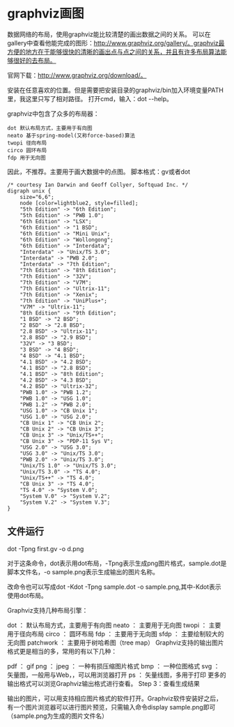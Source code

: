 # graphviz画图

数据网络的布局，使用graphviz能比较清楚的画出数据之间的关系。
可以在gallery中查看他能完成的图形：http://www.graphviz.org/gallery/。graphviz最方便的地方在于能够很快的清晰的画出点与点之间的关系，并且有许多布局算法能够很好的去布局。

官网下载：http://www.graphviz.org/download/。

安装在任意喜欢的位置。但是需要把安装目录的graphviz/bin加入环境变量PATH里，我这里只写了相对路径。
打开cmd，输入：dot --help。

graphviz中包含了众多的布局器：
```
dot 默认布局方式，主要用于有向图
neato 基于spring-model(又称force-based)算法
twopi 径向布局
circo 圆环布局
fdp 用于无向图
```

因此，不推荐。主要用于画大数据中的点图。
脚本格式：gv或者dot

```
/* courtesy Ian Darwin and Geoff Collyer, Softquad Inc. */
digraph unix {
	size="6,6";
	node [color=lightblue2, style=filled];
	"5th Edition" -> "6th Edition";
	"5th Edition" -> "PWB 1.0";
	"6th Edition" -> "LSX";
	"6th Edition" -> "1 BSD";
	"6th Edition" -> "Mini Unix";
	"6th Edition" -> "Wollongong";
	"6th Edition" -> "Interdata";
	"Interdata" -> "Unix/TS 3.0";
	"Interdata" -> "PWB 2.0";
	"Interdata" -> "7th Edition";
	"7th Edition" -> "8th Edition";
	"7th Edition" -> "32V";
	"7th Edition" -> "V7M";
	"7th Edition" -> "Ultrix-11";
	"7th Edition" -> "Xenix";
	"7th Edition" -> "UniPlus+";
	"V7M" -> "Ultrix-11";
	"8th Edition" -> "9th Edition";
	"1 BSD" -> "2 BSD";
	"2 BSD" -> "2.8 BSD";
	"2.8 BSD" -> "Ultrix-11";
	"2.8 BSD" -> "2.9 BSD";
	"32V" -> "3 BSD";
	"3 BSD" -> "4 BSD";
	"4 BSD" -> "4.1 BSD";
	"4.1 BSD" -> "4.2 BSD";
	"4.1 BSD" -> "2.8 BSD";
	"4.1 BSD" -> "8th Edition";
	"4.2 BSD" -> "4.3 BSD";
	"4.2 BSD" -> "Ultrix-32";
	"PWB 1.0" -> "PWB 1.2";
	"PWB 1.0" -> "USG 1.0";
	"PWB 1.2" -> "PWB 2.0";
	"USG 1.0" -> "CB Unix 1";
	"USG 1.0" -> "USG 2.0";
	"CB Unix 1" -> "CB Unix 2";
	"CB Unix 2" -> "CB Unix 3";
	"CB Unix 3" -> "Unix/TS++";
	"CB Unix 3" -> "PDP-11 Sys V";
	"USG 2.0" -> "USG 3.0";
	"USG 3.0" -> "Unix/TS 3.0";
	"PWB 2.0" -> "Unix/TS 3.0";
	"Unix/TS 1.0" -> "Unix/TS 3.0";
	"Unix/TS 3.0" -> "TS 4.0";
	"Unix/TS++" -> "TS 4.0";
	"CB Unix 3" -> "TS 4.0";
	"TS 4.0" -> "System V.0";
	"System V.0" -> "System V.2";
	"System V.2" -> "System V.3";
}
```

## 文件运行
dot -Tpng first.gv -o d.png

对于这条命令，dot表示用dot布局，-Tpng表示生成png图片格式，sample.dot是脚本文件名，-o sample.png表示生成输出的图片名称。

改命令也可以写成dot -Kdot -Tpng sample.dot -o sample.png,其中-Kdot表示使用dot布局。

Graphviz支持几种布局引擎：

dot ： 默认布局方式，主要用于有向图
neato ： 主要用于无向图
twopi ： 主要用于径向布局
circo ： 圆环布局
fdp ： 主要用于无向图
sfdp ： 主要绘制较大的无向图
patchwork ： 主要用于树哈希图（tree map）
Graphviz支持的输出图片格式更是相当的多，常用的有以下几种：

pdf ：
gif
png ：
jpeg ： 一种有损压缩图片格式
bmp ： 一种位图格式
svg ： 矢量图，一般用与Web，，可以用浏览器打开
ps ： 矢量线图，多用于打印
更多的输出格式可以浏览Graphviz输出格式进行查看。
Step 3：查看生成结果

输出的图片，可以用支持相应图片格式的软件打开。Graphviz软件安装好之后，有一个图片浏览器可以进行图片预览，只需输入命令display sample.png即可（sample.png为生成的图片文件名）
















